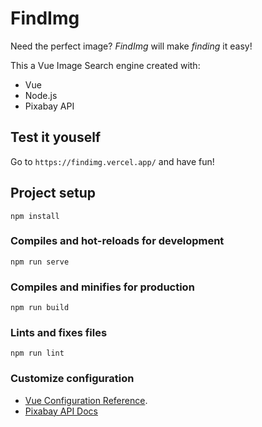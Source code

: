 # FindImg

Need the perfect image? _FindImg_ will make _finding_ it easy!

This a Vue Image Search engine created with:
* Vue
* Node.js
* Pixabay API

## Test it youself

Go to `https://findimg.vercel.app/` and have fun!

## Project setup
```
npm install
```

### Compiles and hot-reloads for development
```
npm run serve
```

### Compiles and minifies for production
```
npm run build
```

### Lints and fixes files
```
npm run lint
```

### Customize configuration
* [Vue Configuration Reference](https://cli.vuejs.org/config/).
* [Pixabay API Docs](https://pixabay.com/api/docs/)

